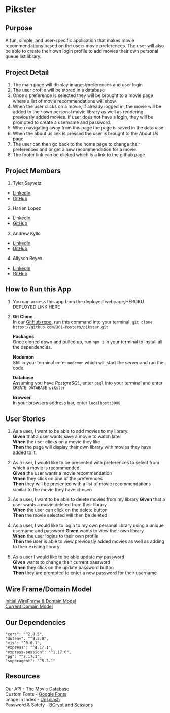 # Pikster
## Purpose
A fun, simple, and user-specific application that makes movie recommendations based on the users movie preferences. The user will also be able to create their own login profile to add movies their own personal queue list library.


## Project Detail
1. The main page will display images/preferences and user login
2. The user profile will be stored in a database
3. Once a preference is selected they will be brought to a movie page where a list of movie recommendations will show.
4. When the user clicks on a movie, if already logged in, the movie will be added to their own personal movie library as well as rendering previously added movies. If user does not have a login, they will be prompted to create a username and password.
5. When navigating away from this page the page is saved in the database
6. When the about us link is pressed the user is brought to the About Us page
7. The user can then go back to the home page to change their preferences and or get a new recommendation for a movie.
8.  The footer link can be clicked which is a link to the github page
## Project Members
1. Tyler Sayvetz
- [LinkedIn](https://www.linkedin.com/in/tylersayvetz/)
- [GitHub](https://github.com/tylersayvetz)
2. Harlen Lopez
- [LinkedIn](https://www.linkedin.com/in/harlen-lopez-ab9349aa/)
- [GitHub](https://github.com/harlenlopez)
3. Andrew Kyllo
- [LinkedIn](https://www.linkedin.com/in/andrewkyllo/)
- [GitHub](https://github.com/kyllo34)
4. Allyson Reyes
- [LinkedIn](https://www.linkedin.com/in/allyson-reyes/)
- [GitHub](https://github.com/areyes986)
## How to Run this App  
1. You can access this app from the deployed webpage,HEROKU DEPLOYED LINK HERE

2. **Git Clone**  
In our [GitHub repo](https://github.com/301-Posters/pikster), 
run this command into your terminal:
`git clone https://github.com/301-Posters/pikster.git`

    **Packages**  
    Once cloned down and pulled up,
    run `npm i` in your terminal to install all the dependencies.

    **Nodemon**  
    Still in your terminal enter `nodemon` which will start the server and run the code. 

    **Database**  
    Assuming you have *PostgreSQL*, enter `psql` into your terminal and enter `CREATE DATABASE pikster`

    **Browser**  
    In your browsers address bar, enter `localhost:3000`

## User Stories  
1. As a user, I want to be able to add movies to my library.  
**Given** that a user wants save a movie to watch later  
**When** the user clicks on a movie they like  
**Then** the page will display their own library with movies they have added to it.  

2. As a user, I would like to be presented with preferences to select from which a movie is recommended.  
**Given** the user wants a movie recommendation   
**When** they click on one of the preferences  
**Then** they will be presented with a list of movie recommendations similar to the movie they have chosen

3. As a user, I want to be able to delete movies from my library
**Given** that a user wants a movie deleted from their library  
**When** the user can click on the delete button  
**Then** the movie selected will then be deleted

4. As a user, I would like to login to my own personal library using a unique username and password
**Given** wants to view their own library  
**When** the user logins to their own profile  
**Then** the user is able to view previously added movies as well as adding to their existing library  

5. As a user I would like to be able update my password   
**Given** wants to change their current password  
**When** they click on the update password button  
**Then** they are prompted to enter a new password for their username  


## Wire Frame/Domain Model
[Initial WireFrame & Domain Model](https://app.moqups.com/xOKlkPzC4H/view)  
[Current Domain Model](https://drive.google.com/file/d/1zQCPy2Ws5GmuKEoA0r9dgQcKnn0nMJ30/view?usp=sharing)

## Our Dependencies  
    "cors": "^2.8.5",
    "dotenv": "^8.2.0",
    "ejs": "^3.0.1",
    "express": "^4.17.1",
    "express-session": "^1.17.0",
    "pg": "^7.17.1",
    "superagent": "^5.2.1"


## Resources
Our API - [The Movie Database](https://www.themoviedb.org/documentation/api)  
Custom Fonts - [Google Fonts](https://fonts.google.com/)  
Image in Index - [Unsplash](https://unsplash.com/photos/evlkOfkQ5rE)  
Password & Safety - [BCrypt](https://www.npmjs.com/package/bcrypt) and [Sessions](https://phppot.com/php/php-login-script-with-session/)  
